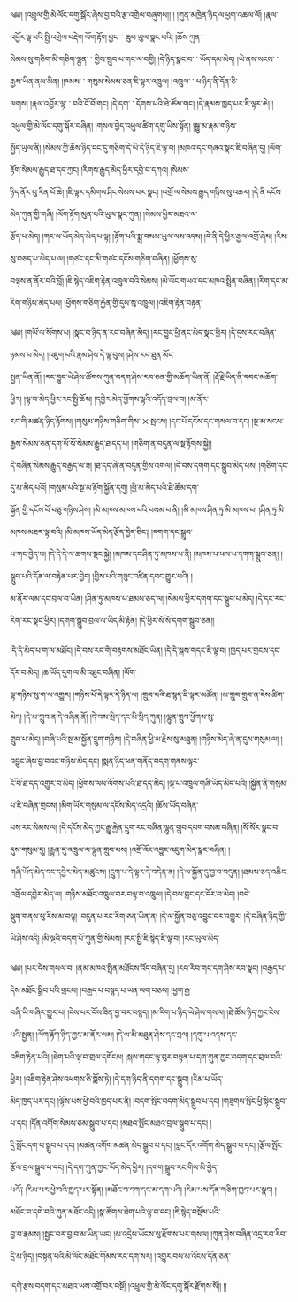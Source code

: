 ﻿  
༄༅། །འཕྲུལ་གྱི་མེ་ལོང་དགུ་སྒོར་ཞེས་བྱ་བའི་རྩ་འགྲེལ་བཞུགས།། ། །ཀུན་མཁྱེན་ཉིད་ལ་ཕྱག་འཚལ་ལོ། །རྣལ་འབྱོར་ལྟ་བའི་སྤྱི་འགྲེལ་བརྡེག་ལོག་རྟོག་བྱང་ ་  ཆུབ་ཡུལ་སྣང་བའི། །ཆོས་ཀུན་ ་  
སེམས་སུ་གཅིག་མི་གཅིག་ལྷུན་ ་  གྱིས་གྲུབ་པ་གང་ལ་བགྱི། །དེ་ཉིད་སྣང་བ་ ་  ཡོད་དམ་མེད། །ཡེ་ནས་སངས་ ་  རྒྱས་ཡིན་ནམ་མིན། །ཁམས་ ་  གསུམ་སེམས་ཅན་ཇི་ལྟར་འཁྲུལ། །འཁྲུལ་ ་  པ་ཉིད་ནི་དོན་ཅི་  
ལགས། །རྣལ་འབྱོར་ལྟ་ ་  བའི་ངོ་བོ་གང། །དེ་དག་ ་  དོགས་པའི་ཐེ་ཚོམ་གང། །དེ་རྣམས་ཁྱད་པར་ཇི་ལྟར་ཆེ། །འཕྲུལ་གྱི་མེ་ལོང་དགུ་སྐོར་བཞིན། །གསལ་བྱེད་འཕྲུལ་ཚིག་དགུ་ཡིས་སྟོན། །སྒྱུ་མ་རྣམ་གཉིས་  
སྤྱོད་ཡུལ་ནི། །སེམས་ཀྱི་ཆོས་ཉིད་ངང་དུ་གཅིག་དེ་ཡི་དེ་ཉིད་ཇི་ལྟ་བ། །མཁའ་དང་གཞའ་སྣང་ཇི་བཞིན་དུ། །ལོག་རྟོག་སེམས་རྒྱུད་ཐ་དད་ཀྱང། །རིགས་རྒྱུད་མེད་ཕྱིར་དབྱེ་བ་དཀའ། །སེམས་  
ཉིད་ནོར་བུ་རིན་པོ་ཆེ། །ཇི་ལྟར་དམིགས་ཤིང་སེམས་པར་སྣང། །འགྲོ་ལ་སེམས་རྒྱུད་གཉིས་སུ་འཆར། །དེ་ནི་དངོས་མེད་ཀུན་གྱི་གཞི། །ལོག་རྟོག་མུན་པའི་ཡུལ་སྣང་ཀུན། །སེམས་ཕྱིར་མཐའ་ལ་  
རྩོད་པ་མེད། །གང་ལ་ཡོད་མེད་མེད་པ་ལྟ། །རྟོག་པའི་སྨྲ་བསམ་ཡུལ་ལས་འདས། །དེ་ནི་དེ་ཕྱིར་རྒྱལ་འགྲོ་ཞེས། །རིས་སུ་བཅད་པ་མེད་པ་ལ། །གཙང་དང་མི་གཙང་དངོས་གཅིག་བཞིན། །ཕྱོགས་སུ་  
བལྟས་ན་ནོར་བའི་བློ། །ཇི་སྙེད་འཇིག་རྟེན་འཁྲུལ་བའི་སེམས། །མེ་ལོང་གཡའ་དང་མཁའ་སྤྲིན་བཞིན། །རིག་དང་མ་རིག་གཉིས་མེད་པས། །ཕྱོགས་གཅིག་རྐྱེན་གྱི་དུས་སུ་འཁྲུལ། །འཇིག་རྟེན་བརྟན་  
  
༄༅། །གཡོ་ལ་སོགས་པ། །སྣང་བ་ཉིད་ན་རང་བཞིན་མེད། །རང་བྱུང་ཕྱི་ནང་མེད་སྣང་ཕྱིར། །དེ་དུས་རང་བཞིན་ཉམས་པ་མེད། །འཇུག་པའི་རྣམ་ཤེས་དེ་ལྟ་བུས། །ཤེས་རབ་ཐུན་མོང་  
སྤྱན་ཡིན་ནོ། །རང་བྱུང་ཡེ་ཤེས་ཚོགས་ཀུན་བདག་ཤེས་རབ་ཅན་གྱི་མཆོག་ཡིན་ནོ། །རྡོ་རྗེ་ཡིད་ནི་དབང་མཆོག་ཕྱིར། །ལྟ་བ་མེད་ཕྱིར་རང་སྤྱི་ཆོས། །དབྱེར་མེད་ཕྱོགས་ལྟའི་འདོད་བྲལ་བ། །མ་ནོར་  
རང་གི་མཚན་ཉིད་རྟོགས། །གསུམ་གཉིས་གཅིག་གིས་  ྾  སྤངས། །དང་པོ་དངོས་དང་གསལ་བ་དང། །སྔ་མ་སངས་རྒྱས་སེམས་ཅན་དག་སོ་སོ་སེམས་རྒྱུད་ཐ་དད་པ། །གཅིག་ན་བདུན་ལ་སྔ་རྟོགས་སྐྱེ།།  
དེ་བཞིན་སེམས་རྒྱུད་བརྒྱད་ལ་ཟ། །ཐ་དད་ཞེ་ན་བདུན་གྱིས་འགལ། །དེ་བས་དགག་དང་སྒྲུབ་མེད་པས། །གཅིག་དང་དུ་མ་མེད་པའོ། །གསུམ་པའི་སྔ་མ་རྟོག་སྐྱོན་དགུ། །ཕྱི་མ་མེད་པའི་ཐེ་ཚོམ་དག་  
སྐྱོན་གྱི་དངོས་པོ་བཅུ་གཉིས་ཤེས། །མི་མཁས་མཁས་པའི་བསམ་པ་ནི། །མི་མཁས་ཤིན་ཏུ་མི་མཁས་པ། །ཤིན་ཏུ་མི་མཁས་མཐར་ལྟ་བའི། །མི་མཁས་ཡོད་མེད་རྩོད་བྱེད་ཅིང༑ །དགག་དང་སྒྲུབ་  
པ་གང་བྱེད་པ། །དེ་དེ་དེ་ལ་ཆགས་སྡང་སྐྱེ། །མཁས་དང་ཤིན་ཏུ་མཁས་པ་ནི། །མཁས་པ་ཕལ་པ་དགག་སྒྲུབ་ཅན། །སྒྲུབ་པའི་དོན་ལ་བརྟེན་པར་བྱེད། །བྱིས་པའི་གཟུང་འཛིན་དབང་གྱུར་པའི། །  
མ་ནོར་ལམ་དང་བྲལ་བ་ཡིན། །ཤིན་ཏུ་མཁས་པ་ཐམས་ཅད་ལ། །སེམས་ཕྱིར་དགག་དང་སྒྲུབ་པ་མེད། །དེ་དང་རང་རིག་རང་སྣང་ཕྱིར། །དགག་སྒྲུབ་བྲལ་ལ་ཡིད་མི་རྟོན། །དེ་ཕྱིར་སོ་སོ་དགག་སྒྲུབ་ཅན།།  
  
།དེ་དེ་མེད་པ་ག་ལ་མཐོང། །དེ་བས་རང་གི་བརྟགས་མཐོང་ཡིན། །དེ་དེ་སྐས་གདང་ཇི་ལྟ་བ། །ཁྱད་པར་གྲངས་དང་དོར་བ་མེད། །ཆ་ཡོད་དུག་ལ་མི་འཐུང་བཞིན། །ལོག་  
ལྟ་གཉིས་སུ་ག་ལ་འགྱུར། །གཉིས་པོ་དེ་ལྟར་དེ་ཉིད་ལ། །གྲུབ་པའི་ཐ་སྙད་ཇི་ལྟར་མཚོན། །མ་གྲུབ་གྲུབ་ན་ངེས་ཚིག་མེད། །དེ་མ་གྲུབ་ན་དེ་བཞིན་ནོ། །དེ་བས་སྲིད་དང་མི་སྲིད་ཀུན། །ལྷུན་གྲུབ་ཕྱོགས་སུ་  
གྲུབ་པ་མེད། །བཞི་པའི་སྔ་མ་སྐྱོན་དྲུག་གཉིས། །དེ་བཞིན་ཕྱི་མ་རྗེས་སུ་མཐུན། །གཉིས་མེད་ཞེ་ན་དུས་གསུམ་ལ། །འབྱུང་ཞེས་བྱ་བའང་གཉིས་མེད་དང། །སྨན་ཉིད་ཕན་གནོད་བདག་གནས་ལྟར་  
ངོ་བོ་ཐ་དད་འགྱུར་བ་མེད། །ཕྱོགས་ལས་ལོགས་པའི་ཐ་དད་མེད། །ལྔ་པ་འཁྲུལ་གཞི་ཡོད་མེད་པའི། །སྐྱོན་ནི་གསུམ་པ་ཇི་བཞིན་གྲངས། །མིག་ཡོར་གསུམ་ལ་དངོས་མེད་འདྲའི། །ཆོས་ཡོད་བཞིན་  
པས་རང་སེམས་ལ། །དེ་དངོས་མེད་ཀྱང་རྒྱུ་རྐྱེན་དྲུག་རང་བཞིན་ལྷུན་གྲུབ་དཔག་བསམ་བཞིན། །སོ་སོར་སྣང་བ་དུས་གསུམ་དུ། །རྒྱུན་དུ་འཁྲུལ་ལ་ལྷུན་གྲུབ་པས། །འགྲོ་འོང་འབྱུང་འཇུག་མེད་སྣང་བཞིན། །  
གཞི་ཡོད་མེད་དང་དབྱེར་མེད་མཚུངས། །དྲུག་པ་དེ་ལྟར་དེ་བདེན་ན། །དེ་ལ་སྐྱོན་དུ་བྱ་བ་བདུན། །ཐམས་ཅད་འཆིང་འགྲོལ་དབྱེར་མེད་ལ། །གཉིས་མཐོང་འཁྲུལ་བར་བལྟ་བ་འཁྲུལ། །དེ་བས་བླང་དང་དོར་བ་མེད། །བདེ་  
སྡུག་གནས་སུ་རིས་མ་བལྟ། །བདུན་པ་རང་རིག་ཅན་ཡིན་ན། །དེ་ལ་སྐྱོན་བཅུ་འབྱུང་བར་འགྱུར། །དེ་བཞིན་ཉིད་ཀྱི་ཡེ་ཤེས་འདི། །མི་ལྔའི་བདག་པོ་ཀུན་གྱི་སེམས། །རང་སྤྱི་ཇི་སྙེད་ཇི་ལྟ་བ། །རང་ཡུལ་མེད་  
  
༄༅། །པར་དེས་གསལ་བ། །ནམ་མཁའ་སྤྲིན་མཐོངས་འོད་བཞིན་དུ། །རབ་རིབ་གང་དག་ཤེས་རབ་སྣང། །བརྒྱད་པ་དེས་མཐོང་སྒྲིབ་པའི་གྲངས། །བརྒྱད་པ་བསྙད་པ་ཡན་ལག་བཅས། །ཕྱག་རྒྱ་  
བཞི་ཡི་གཞིར་གྱུར་པ། །ངེས་པར་ངོས་ཟིན་བྱ་བར་བསྙད། །མ་རིག་པ་ཉིད་ཡེ་ཤེས་གསལ། །ཐེ་ཚོམ་ཉིད་ཀྱང་ངེས་པའི་སྤྱན། །ལོག་རྟོག་ཉིད་ཀྱང་མ་ནོར་ལམ། །དེ་ལ་མི་མཐུན་ཤེས་དང་བྲལ། །དགུ་པ་འདས་དང་  
འཇིག་རྟེན་པའི། །ཐེག་པའི་ལྟ་བ་གྲལ་དགོངས། །སྐས་གདང་ལྟ་བུར་བསྟན་པ་དག་ཀུན་ཀྱང་བདག་དང་བྲལ་བའི་ཕྱིར། །འཇིག་རྟེན་ཤེས་འཕགས་ཅི་སྨོས་ཏེ། །དེ་དག་ཉིད་ནི་དགག་དང་སྒྲུབ། །རིམ་པ་ཡོད་  
མེད་ཁྱད་པར་དང། །ལྟོས་པས་ཕྱེ་བའི་ཁྱད་པར་ནི། །བདག་སྤོང་བདག་མེད་སྒྲུབ་པ་དང། །གཟུགས་སྤོང་ཕྱི་སྟེང་སྒྲུབ་པ་དང། །དོན་འགོག་སེམས་ཙམ་སྒྲུབ་པ་དང། །མཐའ་སྤོང་མཐའ་བྲལ་སྒྲུབ་པ་དང། །  
དྲི་སྤོང་དག་པ་སྒྲུབ་པ་དང། །མཚན་འགོག་མཚན་མེད་སྒྲུབ་པ་དང། །བླང་དོར་འགོག་མེད་སྒྲུབ་པ་དང། །རྩོལ་སྤོང་རྩོལ་བྲལ་སྒྲུབ་པ་དང། །དེ་དག་ཀུན་ཀྱང་ཡོད་མེད་ཕྱིར། །དགག་སྒྲུབ་རང་གིས་མི་བྱེད་  
པའོ༑ །རིམ་པར་ཕྱེ་བའི་ཁྱད་པར་སྟོན། །མཐོང་བ་དག་དང་མ་དག་པའི། །རིམ་པས་དོན་གཅིག་ཁྱད་པར་སྣང། །མཐོང་བ་དགེ་བའི་ཀུན་མཐོང་འདི། །སྣ་ཚོགས་ཐེག་པའི་ལྟ་བ་དང། །ཇི་སྙེད་བསྡོམ་པའི་  
བྱ་བ་རྣམས། །སྤྱང་བར་བྱ་བ་མ་ཡིན་ཡང། །མ་འདྲེས་ཡོངས་སུ་རྫོགས་པར་གསལ། །ཀུན་ཤེས་བཞིན་འདྲ་རབ་རིབ་དྲི་མ་ཉིད། །བསྟན་པའི་མེ་ལོང་མཐོང་གོམས་རང་དག་སར། །འགྱུར་བས་མ་འོངས་དོན་ཅན་  
  
།དགེ་རྩས་བདག་དང་མཐའ་ཡས་འགྲོ་བར་བསྔོ། །འཕྲུལ་གྱི་མེ་ལོང་དགུ་སྐོར་རྫོགས་སོ།། །།  
  
  
